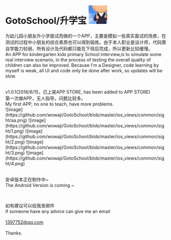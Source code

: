 # GotoSchool/升学宝 ![image](https://github.com/wowaji/GotoSchool/blob/master/ios/GotoSchool/Images.xcassets/AppIcon.appiconset/Icon-29%402x.png)

为幼儿园小朋友升小学面试而做的一个APP，主要是模拟一些真实面试的场景，在测试的过程中小朋友的综合素质也可以得到锻炼。由于本人职业是设计师，代码靠自学能力较弱，所有设计及代码都只能在下班后完成，所以更新比较缓慢。   <br /> 
An APP for kindergarten kids primary School interview,is to simulate some real interview scenario, in the process of testing the overall quality of children can also be improved. Because I'm a Designer, code learning by myself is weak, all UI and code only be done after work, so updates will be slow.   <br /> 

<br /> 
v1.0.1(2016/6/15，已上架APP STORE, has been added to APP STORE)   <br /> 
第一次做APP，无人指导，问题比较多。   <br /> 
My first APP, no one to teach, have more problems.   <br /> 
![image](https://github.com/wowaji/GotoSchool/blob/master/ios_views/common/sight/aa.png)
![image](https://github.com/wowaji/GotoSchool/blob/master/ios_views/common/sight/1.png)
![image](https://github.com/wowaji/GotoSchool/blob/master/ios_views/common/sight/2.png)
![image](https://github.com/wowaji/GotoSchool/blob/master/ios_views/common/sight/3.png)
![image](https://github.com/wowaji/GotoSchool/blob/master/ios_views/common/sight/4.png)



<br /> 
<br /> 



安卓版本正在制作中~     <br /> 
The Android Version is coming ~     <br /> 


<br /> 




如有建议可以给我发邮件     <br /> 
If someone have any advice can give me an email     <br /> 
<br /> 
1397752@qq.com   
<br /> 
Thanks.

